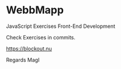 # WebbMapp
JavaScript Exercises Front-End Development

Check Exercises in commits.  <br>

https://blockout.nu

Regards MagI
